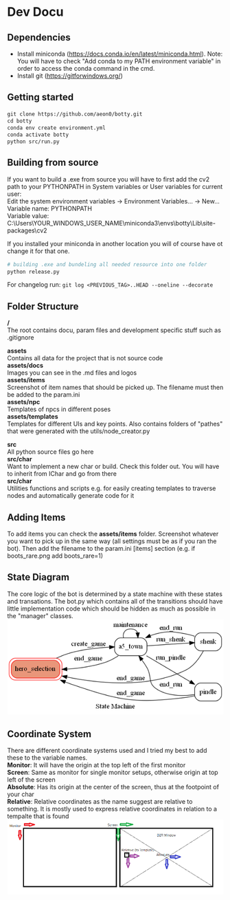 # Dev Docu

## Dependencies
- Install miniconda (https://docs.conda.io/en/latest/miniconda.html). Note: You will have to check "Add conda to my PATH environment variable" in order to access the conda command in the cmd.
- Install git (https://gitforwindows.org/)

## Getting started
```
git clone https://github.com/aeon0/botty.git
cd botty
conda env create environment.yml
conda activate botty
python src/run.py
```

## Building from source
If you want to build a .exe from source you will have to first add the cv2 path to your PYTHONPATH in System variables or User variables for current user:</br>
Edit the system environment variables -> Environment Variables... -> New... </br>
Variable name: PYTHONPATH </br>
Variable value: C:\Users\YOUR_WINDOWS_USER_NAME\miniconda3\envs\botty\Lib\site-packages\cv2 </br>

If you installed your miniconda in another location you will of course have ot change it for that one.
```python
# building .exe and bundeling all needed resource into one folder
python release.py
```
For changelog run: `git log <PREVIOUS_TAG>..HEAD --oneline --decorate`

## Folder Structure
**/**</br>
The root contains docu, param files and development specific stuff such as .gitignore</br>

**assets**</br>
Contains all data for the project that is not source code</br>
**assets/docs**</br>
Images you can see in the .md files and logos</br>
**assets/items**</br>
Screenshot of item names that should be picked up. The filename must then be added to the param.ini</br>
**assets/npc**</br>
Templates of npcs in different poses</br>
**assets/templates**</br>
Templates for different UIs and key points. Also contains folders of "pathes" that were generated with the utils/node_creator.py</br>

**src**</br>
All python source files go here</br>
**src/char**</br>
Want to implement a new char or build. Check this folder out. You will have to inherit from IChar and go from there</br>
**src/char**</br>
Utilities functions and scripts e.g. for easily creating templates to traverse nodes and automatically generate code for it</br>

## Adding Items
To add items you can check the **assets/items** folder. Screenshot whatever you want to pick up in the same way (all settings must be as if you ran the bot). Then add the filename to the param.ini [items] section (e.g. if boots_rare.png add boots_rare=1)

## State Diagram
The core logic of the bot is determined by a state machine with these states and transations. The bot.py which contains all of the transitions should have little implementation code which should be hidden as much as possible in the "manager" classes.
<img src="assets/docs/state_diagram.png" width="550"/>

## Coordinate System
There are different coordinate systems used and I tried my best to add these to the variable names.</br>
**Monitor**: It will have the origin at the top left of the first monitor</br>
**Screen**: Same as monitor for single monitor setups, otherwise origin at top left of the screen </br>
**Absolute**: Has its origin at the center of the screen, thus at the footpoint of your char </br>
**Relative**: Relative coordinates as the name suggest are relative to something. It is mostly used to express relative coordinates in relation to a tempalte that is found </br>
<img src="assets/docs/coordinate_systems.png" width="550"/>
